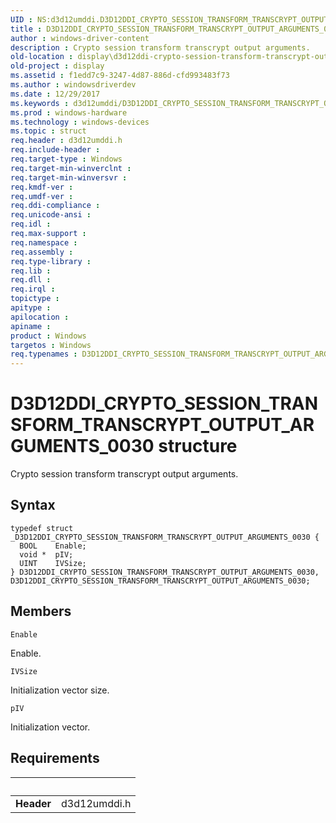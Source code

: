 ```yaml
---
UID : NS:d3d12umddi.D3D12DDI_CRYPTO_SESSION_TRANSFORM_TRANSCRYPT_OUTPUT_ARGUMENTS_0030
title : D3D12DDI_CRYPTO_SESSION_TRANSFORM_TRANSCRYPT_OUTPUT_ARGUMENTS_0030
author : windows-driver-content
description : Crypto session transform transcrypt output arguments.
old-location : display\d3d12ddi-crypto-session-transform-transcrypt-output-arguments-0030.htm
old-project : display
ms.assetid : f1edd7c9-3247-4d87-886d-cfd993483f73
ms.author : windowsdriverdev
ms.date : 12/29/2017
ms.keywords : d3d12umddi/D3D12DDI_CRYPTO_SESSION_TRANSFORM_TRANSCRYPT_OUTPUT_ARGUMENTS_0030, D3D12DDI_CRYPTO_SESSION_TRANSFORM_TRANSCRYPT_OUTPUT_ARGUMENTS_0030 structure [Display Devices], display.d3d12ddi-crypto-session-transform-transcrypt-output-arguments-0030, D3D12DDI_CRYPTO_SESSION_TRANSFORM_TRANSCRYPT_OUTPUT_ARGUMENTS_0030
ms.prod : windows-hardware
ms.technology : windows-devices
ms.topic : struct
req.header : d3d12umddi.h
req.include-header : 
req.target-type : Windows
req.target-min-winverclnt : 
req.target-min-winversvr : 
req.kmdf-ver : 
req.umdf-ver : 
req.ddi-compliance : 
req.unicode-ansi : 
req.idl : 
req.max-support : 
req.namespace : 
req.assembly : 
req.type-library : 
req.lib : 
req.dll : 
req.irql : 
topictype : 
apitype : 
apilocation : 
apiname : 
product : Windows
targetos : Windows
req.typenames : D3D12DDI_CRYPTO_SESSION_TRANSFORM_TRANSCRYPT_OUTPUT_ARGUMENTS_0030
---
```


# D3D12DDI_CRYPTO_SESSION_TRANSFORM_TRANSCRYPT_OUTPUT_ARGUMENTS_0030 structure
Crypto session transform transcrypt output arguments.

## Syntax
````
typedef struct _D3D12DDI_CRYPTO_SESSION_TRANSFORM_TRANSCRYPT_OUTPUT_ARGUMENTS_0030 {
  BOOL    Enable;
  void *  pIV;
  UINT    IVSize;
} D3D12DDI_CRYPTO_SESSION_TRANSFORM_TRANSCRYPT_OUTPUT_ARGUMENTS_0030, D3D12DDI_CRYPTO_SESSION_TRANSFORM_TRANSCRYPT_OUTPUT_ARGUMENTS_0030;
````

## Members


`Enable`

Enable.

`IVSize`

Initialization vector size.

`pIV`

Initialization vector.


## Requirements
| &nbsp; | &nbsp; |
| ---- |:---- |
| **Header** | d3d12umddi.h |